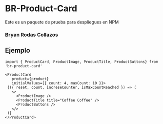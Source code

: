 # BR-Product-Card

Este es un paquete de prueba para despliegues en NPM

### Bryan Rodas Collazos

## Ejemplo

```
import { ProductCard, ProductImage, ProductTitle, ProductButtons} from 'br-product-card'
```

```
<ProductCard
   product={product}
   initialValues={{ count: 4, maxCount: 10 }}>
 {({ reset, count, increseCounter, isMaxCountReached }) => (
   <>
     <ProductImage />
     <ProductTitle title="Coffee Coffee" />
     <ProductButtons />
   </>
 )}
</ProductCard>
```
